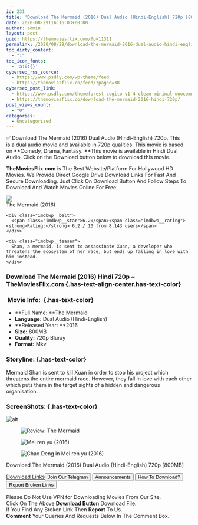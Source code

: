 ```yaml
---
id: 231
title: 'Download The Mermaid (2016) Dual Audio {Hindi-English} 720p [800MB]'
date: 2020-08-29T16:16:03+00:00
author: admin
layout: post
guid: https://themoviesflix.com/?p=11311
permalink: /2020/08/29/download-the-mermaid-2016-dual-audio-hindi-english-720p-800mb-2/
tdc_dirty_content:
  - "1"
tdc_icon_fonts:
  - 'a:0:{}'
cyberseo_rss_source:
  - https://www.psdly.com/wp-theme/feed
  - https://themoviesflix.co/feed/?paged=38
cyberseo_post_link:
  - https://www.psdly.com/themeforest-cogito-v1-4-clean-minimal-woocommerce-theme-20395536
  - https://themoviesflix.co/download-the-mermaid-2016-hindi-720p/
post_views_count:
  - "0"
categories:
  - Uncategorized
---
```

✅ Download The Mermaid (2016) Dual Audio (Hindi-English)&nbsp;720p. This is&nbsp;a&nbsp;dual audio&nbsp;movie and available in&nbsp;720p&nbsp;qualities. This movie is based on&nbsp;**Comedy,&nbsp;Drama,&nbsp;Fantasy.&nbsp;**This movie is available in Hindi Dual Audio. Click on the Download button below to download this movie.

**TheMoviesFlix.com**&nbsp;is The Best Website/Platform For Hollywood HD Movies. We Provide Direct Google Drive Download Links For Fast And Secure Downloading. Just Click On Download Button And Follow Steps To Download And Watch Movies Online For Free.

<div class="imdbwp imdbwp--movie dark">
  <div class="imdbwp__thumb">
    <a class="imdbwp__link" target="_blank" title="The Mermaid" href="https://www.imdb.com/title/tt4701660/" rel="nofollow noopener noreferrer"><img class="imdbwp__img" src="https://m.media-amazon.com/images/M/MV5BYzQzZGQxZTUtZWZhMC00ODE0LWI3N2EtOThiOTg0ZDYxYjEwXkEyXkFqcGdeQXVyNjU0NzY4ODU@._V1_SX300.jpg" /></a>
  </div>
  
  <div class="imdbwp__content">
    <div class="imdbwp__header">
      <span class="imdbwp__title">The Mermaid</span> (2016)
    </div>
    
    <div class="imdbwp__belt">
      <span class="imdbwp__star">6.2</span><span class="imdbwp__rating"><strong>Rating:</strong> 6.2 / 10 from 8,143 users</span>
    </div>
    
    <div class="imdbwp__teaser">
      Shan, a mermaid, is sent to assassinate Xuan, a developer who threatens the ecosystem of her race, but ends up falling in love with him instead.
    </div>
  </div>
</div>

### Download The Mermaid (2016) Hindi&nbsp;720p ~ TheMoviesFlix.com {.has-text-align-center.has-text-color}

### &nbsp;Movie Info:&nbsp; {.has-text-color}

  * **Full Name:&nbsp;**The Mermaid
  * **Language:**&nbsp;Dual Audio (Hindi-English)
  * **Released Year:&nbsp;**2016
  * **Size:**&nbsp;800MB
  * **Quality:** 720p Bluray
  * **Format:**&nbsp;Mkv

### Storyline: {.has-text-color}

Mermaid Shan is sent to kill Xuan in order to stop his project which threatens the entire mermaid race. However, they fall in love with each other which puts them in the target sights of a hidden and dangerous organisation.

### ScreenShots: {.has-text-color}<figure class="wp-block-image">

![alt](https://m.media-amazon.com/images/M/MV5BOGRlNjM4MDAtZjI2Mi00YTg2LTllZjAtNzBiZTlkOGY4ZmYyXkEyXkFqcGdeQXVyNzI1NzMxNzM@._V1_QL50_SX1777_CR0,0,1777,936_AL_.jpg) </figure> <figure class="wp-block-image alignwide">![Review: The Mermaid](https://fgmxi4acxur9qbg31y9s3a15-wpengine.netdna-ssl.com/wp-content/uploads/sites/2/2016/02/7n_themermaidbreaksrecordwith00.png)</figure> <figure class="wp-block-image">![Mei ren yu (2016)](https://m.media-amazon.com/images/M/MV5BMTJlMjFkYTEtODk0Yi00ZWEzLWE0MWQtZThiYmRkYzJiMjFkXkEyXkFqcGdeQXVyNzI1NzMxNzM@._V1_QL50_SX1777_CR0,0,1777,999_AL_.jpg)</figure> <figure class="wp-block-image">![Chao Deng in Mei ren yu (2016)](https://m.media-amazon.com/images/M/MV5BZmUyMTQ5MjYtZjcyNC00YmMwLWJhZGQtYzk0YTAwY2Y1OGIxXkEyXkFqcGdeQXVyNzI1NzMxNzM@._V1_QL50_SX1777_CR0,0,1777,999_AL_.jpg)</figure> 

<p class="has-text-align-center has-text-color has-medium-font-size">
  Download The Mermaid (2016) Dual Audio (Hindi-English) 720p [800MB]
</p>

<span class="mb-center maxbutton-3-center"><span class="maxbutton-3-container mb-container"><a class="maxbutton-3 maxbutton maxbutton-post-button" target="_blank" rel="nofollow noopener noreferrer" href="https://coinquint.com/a7692/"><span class="mb-text">Download Links</span></a></span></span><a href="https://t.me/themoviesflixcom" target="_blank" data-wpel-link="external" rel="nofollow external noopener noreferrer"><button class="button button5">Join Our Telegram</button></a> <a href="https://themoviesflix.co/download-the-mermaid-2016-hindi-720p/#" target="_blank" data-wpel-link="external" rel="nofollow external noopener noreferrer"><button class="button button5">Announcements</button></a> <a href="https://themoviesflix.com/how-to-download/" target="_blank" data-wpel-link="external" rel="nofollow external noopener noreferrer"><button class="button button5">How To Download?</button></a> <a href="https://themoviesflix.co/download-the-mermaid-2016-hindi-720p/#" target="_blank" data-wpel-link="external" rel="nofollow external noopener noreferrer"><button class="button button5">Report Broken Links</button></a> 

<div class="alert alert-danger">
  Please Do Not Use VPN for Downloading Movies From Our Site.
</div>

<div class="alert alert-success">
  Click On The Above <strong>Download Button</strong> Download File.
</div>

<div class="alert alert-warning">
  If You Find Any Broken Link Then <strong>Report</strong> To Us.
</div>

<div class="alert alert-info">
  <strong>Comment</strong> Your Queries And Requests Below In The Comment Box.
</div>